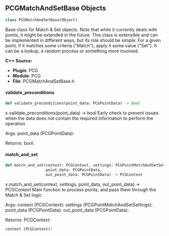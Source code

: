 ## PCGMatchAndSetBase Objects

```python
class PCGMatchAndSetBase(Object)
```

Base class for Match & Set objects. Note that while it currently deals with points, it might be extended in the future.
This class is extensible and can be implemented in different ways, but its role should be simple:
For a given point, if it matches some criteria ("Match"), apply it some value ("Set").
It can be a lookup, a random process or something more involved.

**C++ Source:**

- **Plugin**: PCG
- **Module**: PCG
- **File**: PCGMatchAndSetBase.h

<a id="unreal.PCGMatchAndSetBase.validate_preconditions"></a>

#### validate_preconditions

```python
def validate_preconditions(point_data: PCGPointData) -> bool
```

x.validate_preconditions(point_data) -> bool
Early check to prevent issues when the data does not contain the required information to perform the operation

Args:
    point_data (PCGPointData): 

Returns:
    bool:

<a id="unreal.PCGMatchAndSetBase.match_and_set"></a>

#### match_and_set

```python
def match_and_set(context: PCGContext, settings: PCGPointMatchAndSetSettings,
                  point_data: PCGPointData,
                  out_point_data: PCGPointData) -> PCGContext
```

x.match_and_set(context, settings, point_data, out_point_data) -> PCGContext
Main function to process points, and pass them through the Match & Set logic.

Args:
    context (PCGContext): 
    settings (PCGPointMatchAndSetSettings): 
    point_data (PCGPointData): 
    out_point_data (PCGPointData): 

Returns:
    PCGContext: 

    context (PCGContext):

<a id="unreal.PCGMatchAndSetByAttribute"></a>